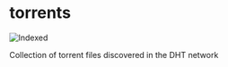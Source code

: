 torrents 
========
![Indexed](https://img.shields.io/badge/indexed-94345-blue)

Collection of torrent files discovered in the DHT network
